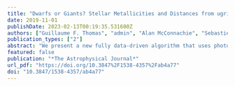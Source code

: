 ```yaml
---
title: "Dwarfs or Giants? Stellar Metallicities and Distances from ugrizG Multiband Photometry"
date: 2019-11-01
publishDate: 2023-02-13T00:19:35.531600Z
authors: ["Guillaume F. Thomas", "admin", "Alan McConnachie", "Sebastien Fabbro", "Hossen Teimoorinia", "Patrick Côté", "Jean-Charles Cuillandre", "Stephen Gwyn", "Rodrigo A. Ibata", "Else Starkenburg", "Raymond Carlberg", "Benoit Famaey", "Nicholas Fantin", "Laura Ferrarese", "Vincent Hénault-Brunet", "Jaclyn Jensen", "Ariane Lançon", "Geraint F. Lewis", "Nicolas F. Martin", "Julio F. Navarro", "Céline Reylé", "Rubén Sánchez-Janssen"]
publication_types: ["2"]
abstract: "We present a new fully data-driven algorithm that uses photometric data from the Canada–France Imaging Survey (CFIS; u), Pan-STARRS 1 (PS1; griz), and Gaia (G) to discriminate between dwarf and giant stars and to estimate their distances and metallicities. The algorithm is trained and tested using the Sloan Digital Sky Survey (SDSS)/SEGUE spectroscopic data set and Gaia photometric/astrometric data set. At [Fe/H] textless −1.2, the algorithm succeeds in identifying more than 70% of the giants in the training/test set, with a dwarf contamination fraction below 30% (with respect to the SDSS/SEGUE data set). The photometric metallicity estimates have uncertainties better than 0.2 dex when compared with the spectroscopic measurements. The distances estimated by the algorithm are valid out to a distance of at least ∼80 kpc without requiring any prior on the stellar distribution and have fully independent uncertainties that take into account both random and systematic errors. These advances allow us to estimate these stellar parameters for approximately 12 million stars in the photometric data set. This will enable studies involving the chemical mapping of the distant outer disk and the stellar halo, including their kinematics using the Gaia proper motions. This type of algorithm can be applied in the southern hemisphere to the first release of LSST data, thus providing an almost complete view of the external components of our Galaxy out to at least ∼80 kpc. Critical to the success of these efforts will be ensuring well-defined spectroscopic training sets that sample a broad range of stellar parameters with minimal biases. A catalog containing the training/test set and all relevant parameters within the public footprint of CFIS is available online."
featured: false
publication: "*The Astrophysical Journal*"
url_pdf: "https://doi.org/10.3847%2F1538-4357%2Fab4a77"
doi: "10.3847/1538-4357/ab4a77"
---
```


